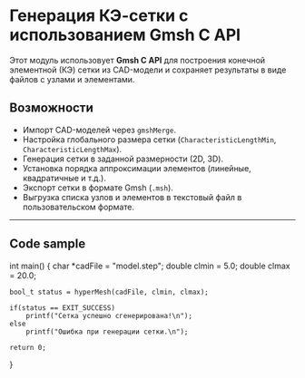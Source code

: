 # Генерация КЭ-сетки с использованием Gmsh C API

Этот модуль использовует **Gmsh C API** для построения конечной элементной (КЭ) сетки из CAD-модели и сохраняет результаты в виде файлов с узлами и элементами.

## Возможности

- Импорт CAD-моделей через `gmshMerge`.
- Настройка глобального размера сетки (`CharacteristicLengthMin`, `CharacteristicLengthMax`).
- Генерация сетки в заданной размерности (2D, 3D).
- Установка порядка аппроксимации элементов (линейные, квадратичные и т.д.).
- Экспорт сетки в формате Gmsh (`.msh`).
- Выгрузка списка узлов и элементов в текстовый файл в пользовательском формате.

---

## Code sample

int main() {
    char *cadFile = "model.step";
    double clmin = 5.0;
    double clmax = 20.0;

    bool_t status = hyperMesh(cadFile, clmin, clmax);

    if(status == EXIT_SUCCESS)
        printf("Сетка успешно сгенерирована!\n");
    else
        printf("Ошибка при генерации сетки.\n");

    return 0;
}